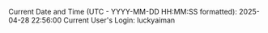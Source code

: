 Current Date and Time (UTC - YYYY-MM-DD HH:MM:SS formatted): 2025-04-28 22:56:00
Current User's Login: luckyaiman

